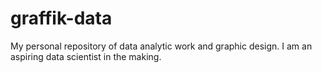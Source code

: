 # graffik-data
My personal repository of data analytic work and graphic design. I am an aspiring data scientist in the making.
